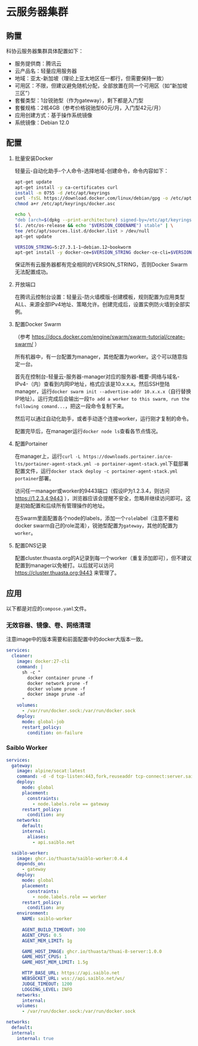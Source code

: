 # 云服务器集群

## 购置

科协云服务器集群具体配置如下：

- 服务提供商：腾讯云
- 云产品名：轻量应用服务器
- 地域：亚太-新加坡（理论上亚太地区任一都行，但需要保持一致）
- 可用区：不限，但建议避免随机分配，全部放置在同一个可用区（如“新加坡三区”）
- 套餐类型：1台锐驰型（作为gateway），剩下都是入门型
- 套餐规格：2核4GB（参考价格锐驰型60元/月，入门型42元/月）
- 应用创建方式：基于操作系统镜像
- 系统镜像：Debian 12.0

## 配置

1. 批量安装Docker

    轻量云-自动化助手-个人命令-选择地域-创建命令，命令内容如下：

    ```bash
    apt-get update
    apt-get install -y ca-certificates curl
    install -m 0755 -d /etc/apt/keyrings
    curl -fsSL https://download.docker.com/linux/debian/gpg -o /etc/apt/keyrings/docker.asc
    chmod a+r /etc/apt/keyrings/docker.asc

    echo \
    "deb [arch=$(dpkg --print-architecture) signed-by=/etc/apt/keyrings/docker.asc] https://download.docker.com/linux/debian \
    $(. /etc/os-release && echo "$VERSION_CODENAME") stable" | \
    tee /etc/apt/sources.list.d/docker.list > /dev/null
    apt-get update

    VERSION_STRING=5:27.3.1-1~debian.12~bookworm
    apt-get install -y docker-ce=$VERSION_STRING docker-ce-cli=$VERSION_STRING containerd.io docker-buildx-plugin docker-compose-plugin
    ```

    保证所有云服务器都有完全相同的VERSION_STRING，否则Docker Swarm无法配置成功。

2. 开放端口

    在腾讯云控制台设置：轻量云-防火墙模版-创建模板，规则配置为应用类型ALL、来源全部IPv4地址、策略允许。创建完成后，设置实例防火墙到全部实例。

3. 配置Docker Swarm

    （参考 https://docs.docker.com/engine/swarm/swarm-tutorial/create-swarm/ ）

    所有机器中，有一台配置为manager，其他配置为worker。这个可以随意指定一台。

    首先在控制台-轻量云-服务器-manager对应的服务器-概要-网络与域名-IPv4-（内）查看到内网IP地址，格式应该是10.x.x.x。然后SSH登陆manager，运行`docker swarm init --advertise-addr 10.x.x.x`（自行替换IP地址）。运行完成后会输出一段`To add a worker to this swarm, run the following comand...`，把这一段命令复制下来。

    然后可以通过自动化助手，或者手动逐个连接worker，运行刚才复制的命令。

    配置完毕后，在manager运行`docker node ls`查看各节点情况。

4. 配置Portainer

    在manager上，运行`curl -L https://downloads.portainer.io/ce-lts/portainer-agent-stack.yml -o portainer-agent-stack.yml`下载部署配置文件，运行`docker stack deploy -c portainer-agent-stack.yml portainer`部署。

    访问任一manager或worker的9443端口（假设IP为1.2.3.4，则访问 https://1.2.3.4:9443 ），浏览器应该会提醒不安全，忽略并继续访问即可。这是初始配置和后续所有管理操作的地址。

    在Swarm里面配置各个node的labels，添加一个`role`label（注意不要和docker swarm自己的role混淆），锐驰型配置为`gateway`，其他的配置为`worker`。

5. 配置DNS记录

    配置cluster.thuasta.org的A记录到每一个worker（重复添加即可），但不建议配置到manager以免被打。以后就可以访问 https://cluster.thuasta.org:9443 来管理了。

## 应用

以下都是对应的`compose.yaml`文件。

### 无效容器、镜像、卷、网络清理

注意image中的版本需要和前面配置中的docker大版本一致。

```yml
services:
  cleaner:
    image: docker:27-cli
    command: |
      sh -c "
        docker container prune -f
        docker network prune -f
        docker volume prune -f
        docker image prune -af
      "
    volumes:
      - /var/run/docker.sock:/var/run/docker.sock
    deploy:
      mode: global-job
      restart_policy:
        condition: on-failure
```

### Saiblo Worker

```yml
services:
  gateway:
    image: alpine/socat:latest
    command: -d -d tcp-listen:443,fork,reuseaddr tcp-connect:server.saiblo.net:443
    deploy:
      mode: global
      placement:
        constraints:
          - node.labels.role == gateway
      restart_policy:
        condition: any
    networks:
      default:
      internal:
        aliases:
          - api.saiblo.net

  saiblo-worker:
    image: ghcr.io/thuasta/saiblo-worker:0.4.4
    depends_on:
      - gateway
    deploy:
      mode: global
      placement:
        constraints:
          - node.labels.role == worker
      restart_policy:
        condition: any
    environment:
      NAME: saiblo-worker
      
      AGENT_BUILD_TIMEOUT: 300
      AGENT_CPUS: 0.5
      AGENT_MEM_LIMIT: 1g

      GAME_HOST_IMAGE: ghcr.io/thuasta/thuai-8-server:1.0.0
      GAME_HOST_CPUS: 1
      GAME_HOST_MEM_LIMIT: 1.5g

      HTTP_BASE_URL: https://api.saiblo.net
      WEBSOCKET_URL: wss://api.saiblo.net/ws/
      JUDGE_TIMEOUT: 1200
      LOGGING_LEVEL: INFO
    networks:
      internal:
    volumes:
      - /var/run/docker.sock:/var/run/docker.sock

networks:
  default:
  internal:
    internal: true
```
